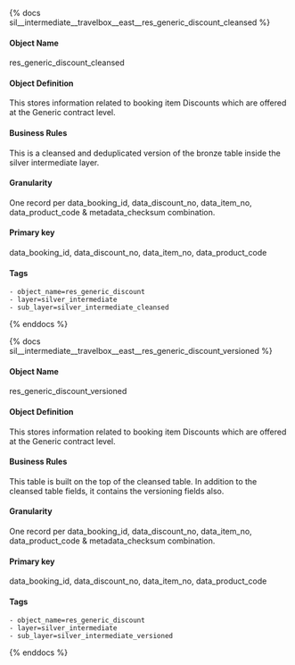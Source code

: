 {% docs sil__intermediate__travelbox__east__res_generic_discount_cleansed %}

#### Object Name
res_generic_discount_cleansed

#### Object Definition
This stores information related to booking item Discounts which are offered at the Generic contract level.

#### Business Rules
This is a cleansed and deduplicated version of the bronze table inside the silver intermediate layer.

#### Granularity
One record per data_booking_id, data_discount_no, data_item_no, data_product_code & metadata_checksum combination.

#### Primary key
data_booking_id, data_discount_no, data_item_no, data_product_code

#### Tags
    - object_name=res_generic_discount
    - layer=silver_intermediate
    - sub_layer=silver_intermediate_cleansed

{% enddocs %}

{% docs sil__intermediate__travelbox__east__res_generic_discount_versioned %}

#### Object Name
res_generic_discount_versioned

#### Object Definition
This stores information related to booking item Discounts which are offered at the Generic contract level.

#### Business Rules
This table is built on the top of the cleansed table. In addition to the cleansed table fields, it contains the versioning fields also.

#### Granularity
One record per data_booking_id, data_discount_no, data_item_no, data_product_code & metadata_checksum combination.

#### Primary key
data_booking_id, data_discount_no, data_item_no, data_product_code

#### Tags
    - object_name=res_generic_discount
    - layer=silver_intermediate
    - sub_layer=silver_intermediate_versioned

{% enddocs %}